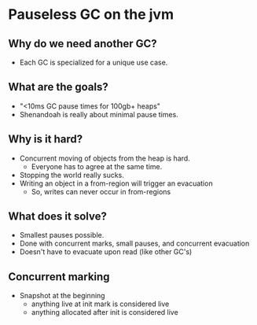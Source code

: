 # Pauseless GC on the jvm

## Why do we need another GC?

- Each GC is specialized for a unique use case.

## What are the goals?

- "<10ms GC pause times for 100gb+ heaps"
- Shenandoah is really about minimal pause times.

## Why is it hard?

- Concurrent moving of objects from the heap is hard.
  - Everyone has to agree at the same time.
- Stopping the world really sucks.
- Writing an object in a from-region will trigger an evacuation
  - So, writes can never occur in from-regions

## What does it solve?

- Smallest pauses possible.
- Done with concurrent marks, small pauses, and concurrent evacuation
- Doesn't have to evacuate upon read (like other GC's)

## Concurrent marking

- Snapshot at the beginning
  - anything live at init mark is considered live
  - anything allocated after init is considered live
